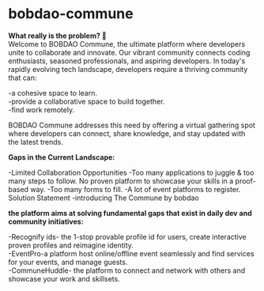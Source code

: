 # bobdao-commune

**What really is the problem? 🤔**
<br>
Welcome to BOBDAO Commune, the ultimate platform where developers unite to collaborate and innovate. Our vibrant community connects coding enthusiasts, seasoned professionals, and aspiring developers.
In today's rapidly evolving tech landscape, developers require a thriving community that can:

-a cohesive space to learn.
<br>
-provide a collaborative space to build together.
<br>
-find work remotely.

BOBDAO Commune addresses this need by offering a virtual gathering spot where developers can connect, share knowledge, and stay updated with the latest trends.

**Gaps in the Current Landscape:**

-Limited Collaboration Opportunities
-Too many applications to juggle & too many steps to follow.
No proven platform to showcase your skills in a proof-based way.
-Too many forms to fill.
-A lot of event platforms to register.
Solution Statement -introducing The Commune by bobdao

**the platform aims at solving fundamental gaps that exist in daily dev and community initiatives:**

-Recognify ids- the 1-stop provable profile id for users, create interactive proven profiles and reimagine identity.
<br>
-EventPro-a platform host online/offline event seamlessly and find services for your events, and manage guests.
<br>
-CommuneHuddle- the platform to connect and network with others and showcase your work and skillsets.
